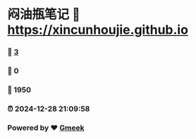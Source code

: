# 闷油瓶笔记 :link: https://xincunhoujie.github.io 
### :page_facing_up: [3](https://xincunhoujie.github.io/tag.html) 
### :speech_balloon: 0 
### :hibiscus: 1950 
### :alarm_clock: 2024-12-28 21:09:58 
### Powered by :heart: [Gmeek](https://github.com/Meekdai/Gmeek)

